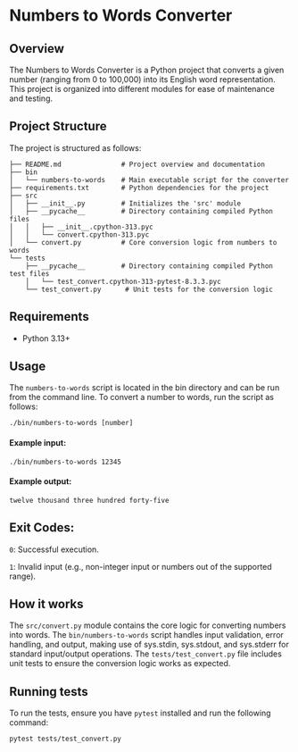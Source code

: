 # Numbers to Words Converter
## Overview
The Numbers to Words Converter is a Python project that converts a given number (ranging from 0 to 100,000) into its English word representation. This project is organized into different modules for ease of maintenance and testing.

## Project Structure
The project is structured as follows:

```
├── README.md               # Project overview and documentation
├── bin
│   └── numbers-to-words    # Main executable script for the converter
├── requirements.txt        # Python dependencies for the project
├── src
│   ├── __init__.py         # Initializes the 'src' module
│   ├── __pycache__         # Directory containing compiled Python files
│   │   ├── __init__.cpython-313.pyc
│   │   └── convert.cpython-313.pyc
│   └── convert.py          # Core conversion logic from numbers to words
└── tests
    ├── __pycache__         # Directory containing compiled Python test files
    │   └── test_convert.cpython-313-pytest-8.3.3.pyc
    └── test_convert.py      # Unit tests for the conversion logic

```


## Requirements
- Python 3.13+

## Usage
The `numbers-to-words` script is located in the bin directory and can be run from the command line. 
To convert a number to words, run the script as follows:

```
./bin/numbers-to-words [number]
```

#### Example input:

```
./bin/numbers-to-words 12345
```
#### Example output:

```
twelve thousand three hundred forty-five
```
## Exit Codes: 
`0`: Successful execution.

`1`: Invalid input (e.g., non-integer input or numbers out of the supported range).

## How it works
The `src/convert.py` module contains the core logic for converting numbers into words.
The `bin/numbers-to-words` script handles input validation, error handling, and output, making use of sys.stdin, sys.stdout, and sys.stderr for standard input/output operations.
The `tests/test_convert.py` file includes unit tests to ensure the conversion logic works as expected.

## Running tests
To run the tests, ensure you have `pytest` installed and run the following command:
```
pytest tests/test_convert.py
```

